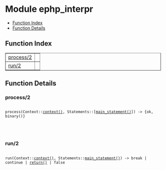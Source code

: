 

# Module ephp_interpr #
* [Function Index](#index)
* [Function Details](#functions)


<a name="index"></a>

## Function Index ##


<table width="100%" border="1" cellspacing="0" cellpadding="2" summary="function index"><tr><td valign="top"><a href="#process-2">process/2</a></td><td></td></tr><tr><td valign="top"><a href="#run-2">run/2</a></td><td></td></tr></table>


<a name="functions"></a>

## Function Details ##

<a name="process-2"></a>

### process/2 ###


<pre><code>
process(Context::<a href="#type-context">context()</a>, Statements::[<a href="#type-main_statement">main_statement()</a>]) -&gt; {ok, binary()}
</code></pre>

<br></br>



<a name="run-2"></a>

### run/2 ###


<pre><code>
run(Context::<a href="#type-context">context()</a>, Statements::<a href="#type-main_statement">main_statement()</a>) -&gt; break | continue | <a href="#type-return">return()</a> | false
</code></pre>

<br></br>



